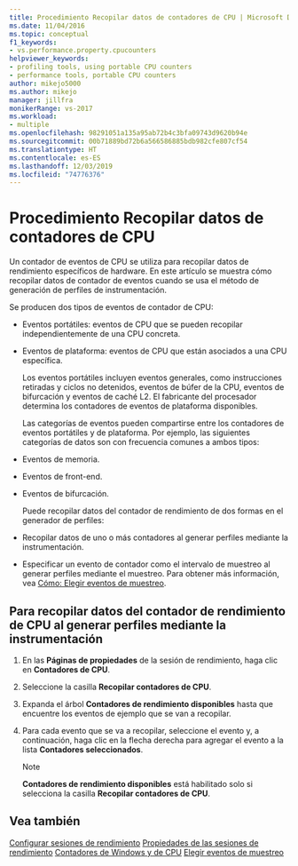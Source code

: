 ```yaml
---
title: Procedimiento Recopilar datos de contadores de CPU | Microsoft Docs
ms.date: 11/04/2016
ms.topic: conceptual
f1_keywords:
- vs.performance.property.cpucounters
helpviewer_keywords:
- profiling tools, using portable CPU counters
- performance tools, portable CPU counters
author: mikejo5000
ms.author: mikejo
manager: jillfra
monikerRange: vs-2017
ms.workload:
- multiple
ms.openlocfilehash: 98291051a135a95ab72b4c3bfa09743d9620b94e
ms.sourcegitcommit: 00b71889bd72b6a566586885bdb982cfe807cf54
ms.translationtype: HT
ms.contentlocale: es-ES
ms.lasthandoff: 12/03/2019
ms.locfileid: "74776376"
---
```

# <a name="how-to-collect-cpu-counter-data"></a>Procedimiento Recopilar datos de contadores de CPU

Un contador de eventos de CPU se utiliza para recopilar datos de rendimiento específicos de hardware. En este artículo se muestra cómo recopilar datos de contador de eventos cuando se usa el método de generación de perfiles de instrumentación.

Se producen dos tipos de eventos de contador de CPU:

- Eventos portátiles: eventos de CPU que se pueden recopilar independientemente de una CPU concreta.

- Eventos de plataforma: eventos de CPU que están asociados a una CPU específica.

  Los eventos portátiles incluyen eventos generales, como instrucciones retiradas y ciclos no detenidos, eventos de búfer de la CPU, eventos de bifurcación y eventos de caché L2. El fabricante del procesador determina los contadores de eventos de plataforma disponibles.

  Las categorías de eventos pueden compartirse entre los contadores de eventos portátiles y de plataforma. Por ejemplo, las siguientes categorías de datos son con frecuencia comunes a ambos tipos:

- Eventos de memoria.

- Eventos de front-end.

- Eventos de bifurcación.

  Puede recopilar datos del contador de rendimiento de dos formas en el generador de perfiles:

- Recopilar datos de uno o más contadores al generar perfiles mediante la instrumentación.

- Especificar un evento de contador como el intervalo de muestreo al generar perfiles mediante el muestreo. Para obtener más información, vea [Cómo: Elegir eventos de muestreo](../profiling/how-to-choose-sampling-events.md).

## <a name="to-collect-cpu-performance-counter-data-when-you-profile-by-instrumentation"></a>Para recopilar datos del contador de rendimiento de CPU al generar perfiles mediante la instrumentación

1. En las **Páginas de propiedades** de la sesión de rendimiento, haga clic en **Contadores de CPU**.

2. Seleccione la casilla **Recopilar contadores de CPU**.

3. Expanda el árbol **Contadores de rendimiento disponibles** hasta que encuentre los eventos de ejemplo que se van a recopilar.

4. Para cada evento que se va a recopilar, seleccione el evento y, a continuación, haga clic en la flecha derecha para agregar el evento a la lista **Contadores seleccionados**.

    > [!NOTE]
    > **Contadores de rendimiento disponibles** está habilitado solo si selecciona la casilla **Recopilar contadores de CPU**.

## <a name="see-also"></a>Vea también

[Configurar sesiones de rendimiento](../profiling/configuring-performance-sessions.md)
[Propiedades de las sesiones de rendimiento](../profiling/performance-session-properties.md)
[Contadores de Windows y de CPU](../profiling/cpu-and-windows-counters.md)
[ Elegir eventos de muestreo](../profiling/how-to-choose-sampling-events.md)
